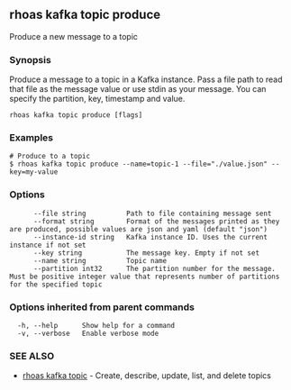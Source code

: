 ## rhoas kafka topic produce

Produce a new message to a topic

### Synopsis

Produce a message to a topic in a Kafka instance. Pass a file path to read that file as the message value or use stdin as your message. You can specify the partition, key, timestamp and value.


```
rhoas kafka topic produce [flags]
```

### Examples

```
# Produce to a topic
$ rhoas kafka topic produce --name=topic-1 --file="./value.json" --key=my-value

```

### Options

```
      --file string          Path to file containing message sent
      --format string        Format of the messages printed as they are produced, possible values are json and yaml (default "json")
      --instance-id string   Kafka instance ID. Uses the current instance if not set 
      --key string           The message key. Empty if not set
      --name string          Topic name
      --partition int32      The partition number for the message. Must be positive integer value that represents number of partitions for the specified topic
```

### Options inherited from parent commands

```
  -h, --help      Show help for a command
  -v, --verbose   Enable verbose mode
```

### SEE ALSO

* [rhoas kafka topic](rhoas_kafka_topic.md)	 - Create, describe, update, list, and delete topics

